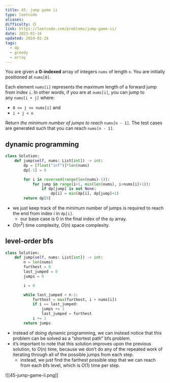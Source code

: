 ```yaml
---
title: 45. jump game ii
type: leetcode
aliases: 
difficulty: 🟡
link: https://leetcode.com/problems/jump-game-ii/
date: 2023-01-16
updated: 2024-02-26
tags:
  - dp
  - greedy
  - array
---
```


You are given a **0-indexed** array of integers `nums` of length `n`. You are initially positioned at `nums[0]`.

Each element `nums[i]` represents the maximum length of a forward jump from index `i`. In other words, if you are at `nums[i]`, you can jump to any `nums[i + j]` where:

- `0 <= j <= nums[i]` and
- `i + j < n`

Return _the minimum number of jumps to reach_ `nums[n - 1]`. The test cases are generated such that you can reach `nums[n - 1]`.

## dynamic programming

```python
class Solution:
    def jump(self, nums: List[int]) -> int:
        dp = [float("inf")]*len(nums)
        dp[-1] = 0

        for i in reversed(range(len(nums)-1)):
            for jump in range(i+1, min(len(nums), i+nums[i]+1)):
                if dp[jump] is not None:
                    dp[i] = min(dp[i], dp[jump]+1)
        return dp[0]
```

- we just keep track of the minimum number of jumps is required to reach the end from index $i$ in `dp[i]`.
	- our base case is 0 in the final index of the `dp` array.
- $O(n^2)$ time complexity, $O(n)$ space complexity.

## level-order bfs

```python
class Solution:
	def jump(self, nums: List[int]) -> int:
		n = len(nums)
		furthest = 0
		last_jumped = 0
		jumps = 0

		i = 0

		while last_jumped < n-1:
			furthest = max(furthest, i + nums[i])
			if i == last_jumped:
				jumps += 1
				last_jumped = furthest
			i += 1
		return jumps
```

- instead of doing dynamic programming, we can instead notice that this problem can be solved as a “shortest path” bfs problem.
- it’s important to note that this solution improves upon the previous solution, to $O(n)$ time, because we don’t do any of the repeated work of iterating through all of the possible jumps from each step.
	- instead, we just find the farthest possible step that we can reach from each bfs level, which is $O(1)$ time per step.

![[45-jump-game-ii.png]]
